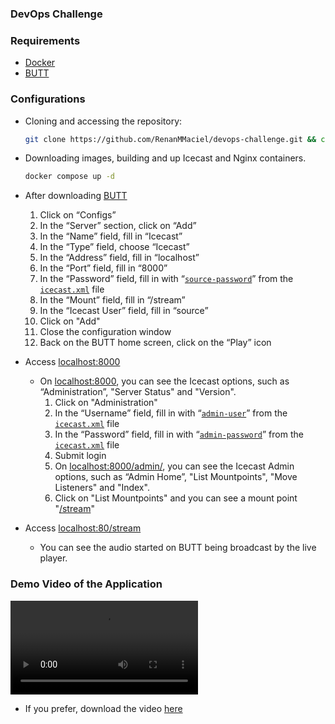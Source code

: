 ### DevOps Challenge

### Requirements
  - [Docker](https://docs.docker.com/get-started/get-docker/)
  - [BUTT](https://danielnoethen.de/butt/)

### Configurations
  - Cloning and accessing the repository:
    ```bash
    git clone https://github.com/RenanMMaciel/devops-challenge.git && cd devops-challenge
    ```

  - Downloading images, building and up Icecast and Nginx containers.
    ```bash
    docker compose up -d
    ```

  - After downloading [BUTT](https://danielnoethen.de/butt/)
    1. Click on “Configs”
    2. In the “Server” section, click on “Add”
    3. In the “Name” field, fill in “Icecast”
    4. In the “Type” field, choose “Icecast”
    5. In the “Address” field, fill in “localhost”
    6. In the “Port” field, fill in “8000”
    7. In the “Password” field, fill in with “[`source-password`](icecast/icecast.xml#L15)” from the [`icecast.xml`](icecast/icecast.xml) file
    8. In the “Mount” field, fill in “/stream”
    9. In the “Icecast User” field, fill in “source”
    10. Click on "Add"
    11. Close the configuration window
    12. Back on the BUTT home screen, click on the “Play” icon

  - Access [localhost:8000](http://localhost:8000)
    - On [localhost:8000](http://localhost:8000), you can see the Icecast options, such as “Administration”, "Server Status" and "Version".
      1. Click on "Administration"
      2. In the “Username” field, fill in with “[`admin-user`](icecast/icecast.xml#L17)” from the [`icecast.xml`](icecast/icecast.xml) file
      3. In the “Password” field, fill in with “[`admin-password`](icecast/icecast.xml#L18)” from the [`icecast.xml`](icecast/icecast.xml) file
      4. Submit login
      5. On [localhost:8000/admin/](http://localhost:8000/admin/), you can see the Icecast Admin options, such as “Admin Home”, "List Mountpoints", "Move Listeners" and "Index".
      6. Click on "List Mountpoints" and you can see a mount point "[/stream](http://localhost:80/stream)"

  - Access [localhost:80/stream](http://localhost:80/stream)
    - You can see the audio started on BUTT being broadcast by the live player.

### Demo Video of the Application
  <video controls>
  <source src="docs/application.mp4" type="video/mp4">
  </video>

  - If you prefer, download the video [here](docs/application.mp4)
